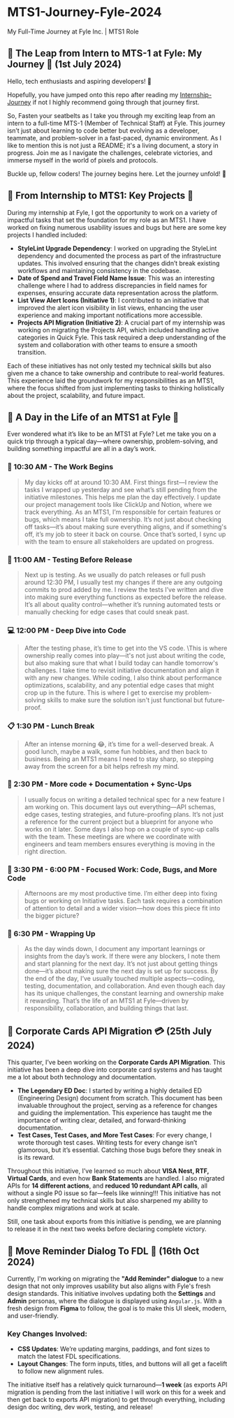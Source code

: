 # MTS1-Journey-Fyle-2024
My Full-Time Journey at Fyle Inc. | MTS1 Role

## 🔹 The Leap from Intern to MTS-1 at Fyle: My Journey 🚀 (1st July 2024)

Hello, tech enthusiasts and aspiring developers! 👋

Hopefully, you have jumped onto this repo after reading my [Internship-Journey](https://github.com/SahilK-027/Internship-Journey-Fyle-2024) if not I highly recommend going through that journey first.

So, Fasten your seatbelts as I take you through my exciting leap from an intern to a full-time MTS-1 (Member of Technical Staff) at Fyle. This journey isn’t just about learning to code better but evolving as a developer, teammate, and problem-solver in a fast-paced, dynamic environment. As I like to mention this is not just a README; it's a living document, a story in progress. Join me as I navigate the challenges, celebrate victories, and immerse myself in the world of pixels and protocols.

Buckle up, fellow coders! The journey begins here. Let the journey unfold! 🌟

## 🔹 From Internship to MTS1: Key Projects 🌱 

During my internship at Fyle, I got the opportunity to work on a variety of impactful tasks that set the foundation for my role as an MTS1. I have worked on fixing numerous usability issues and bugs but here are some key projects I handled included:

- **StyleLint Upgrade Dependency**: I worked on upgrading the StyleLint dependency and documented the process as part of the infrastructure updates. This involved ensuring that the changes didn’t break existing workflows and maintaining consistency in the codebase.
- **Date of Spend and Travel Field Name Issue**: This was an interesting challenge where I had to address discrepancies in field names for expenses, ensuring accurate data representation across the platform.
- **List View Alert Icons (Initiative 1)**: I contributed to an initiative that improved the alert icon visibility in list views, enhancing the user experience and making important notifications more accessible.
- **Projects API Migration (Initiative 2)**: A crucial part of my internship was working on migrating the Projects API, which included handling active categories in Quick Fyle. This task required a deep understanding of the system and collaboration with other teams to ensure a smooth transition.

Each of these initiatives has not only tested my technical skills but also given me a chance to take ownership and contribute to real-world features. This experience laid the groundwork for my responsibilities as an MTS1, where the focus shifted from just implementing tasks to thinking holistically about the project, scalability, and future impact.

## 🔹 A Day in the Life of an MTS1 at Fyle 🌅
Ever wondered what it’s like to be an MTS1 at Fyle? Let me take you on a quick trip through a typical day—where ownership, problem-solving, and building something impactful are all in a day’s work.

 ### 🚀 10:30 AM - The Work Begins
> My day kicks off at around 10:30 AM. First things first—I review the tasks I wrapped up yesterday and see what’s still pending from the initiative milestones. This helps me plan the day effectively. I update our project management tools like ClickUp and Notion, where we track everything.
> As an MTS1, I’m responsible for certain features or bugs, which means I take full ownership. It’s not just about checking off tasks—it’s about making sure everything aligns, and if something's off, it’s my job to steer it back on course. Once that’s sorted, I sync up with the team to ensure all stakeholders are updated on progress.

### 🧪 11:00 AM - Testing Before Release
> Next up is testing. As we usually do patch releases or full push around 12:30 PM, I usually test my changes if there are any outgoing commits to prod added by me. I review the tests I’ve written and dive into making sure everything functions as expected before the release. It’s all about quality control—whether it’s running automated tests or manually checking for edge cases that could sneak past.

### 💻 12:00 PM - Deep Dive into Code
> After the testing phase, it’s time to get into the VS code. \This is where ownership really comes into play—it's not just about writing the code, but also making sure that what I build today can handle tomorrow's challenges. I take time to revisit initiative documentation and align it with any new changes.
> While coding, I also think about performance optimizations, scalability, and any potential edge cases that might crop up in the future. This is where I get to exercise my problem-solving skills to make sure the solution isn't just functional but future-proof.

### 📋 1:30 PM - Lunch Break
> After an intense morning 😂, it’s time for a well-deserved break. A good lunch, maybe a walk, some fun hobbies, and then back to business. Being an MTS1 means I need to stay sharp, so stepping away from the screen for a bit helps refresh my mind.

### 📝 2:30 PM - More code + Documentation + Sync-Ups
> I usually focus on writing a detailed technical spec for a new feature I am working on. This document lays out everything—API schemas, edge cases, testing strategies, and future-proofing plans. It’s not just a reference for the current project but a blueprint for anyone who works on it later.
> Some days I also hop on a couple of sync-up calls with the team. These meetings are where we coordinate with engineers and team members ensures everything is moving in the right direction.

### 🔧 3:30 PM - 6:00 PM - Focused Work: Code, Bugs, and More Code
> Afternoons are my most productive time. I’m either deep into fixing bugs or working on Initiative tasks. Each task requires a combination of attention to detail and a wider vision—how does this piece fit into the bigger picture?

### 🎯 6:30 PM - Wrapping Up
> As the day winds down, I document any important learnings or insights from the day’s work. If there were any blockers, I note them and start planning for the next day. It’s not just about getting things done—it’s about making sure the next day is set up for success.
> By the end of the day, I’ve usually touched multiple aspects—coding, testing, documentation, and collaboration. And even though each day has its unique challenges, the constant learning and ownership make it rewarding. That’s the life of an MTS1 at Fyle—driven by responsibility, collaboration, and building things that last.

## 🔹 Corporate Cards API Migration 💳 (25th July 2024)

This quarter, I’ve been working on the **Corporate Cards API Migration**. This initiative has been a deep dive into corporate card systems and has taught me a lot about both technology and documentation.

- **The Legendary ED Doc**: I started by writing a highly detailed ED (Engineering Design) document from scratch. This document has been invaluable throughout the project, serving as a reference for changes and guiding the implementation. This experience has taught me the importance of writing clear, detailed, and forward-thinking documentation.
- **Test Cases, Test Cases, and More Test Cases**: For every change, I wrote thorough test cases. Writing tests for every change isn’t glamorous, but it’s essential. Catching those bugs before they sneak in is its reward.

Throughout this initiative, I’ve learned so much about **VISA Nest, RTF, Virtual Cards**, and even how **Bank Statements** are handled. I also migrated APIs for **14 different actions**, and **reduced 10 redundant API calls**, all without a single P0 issue so far—feels like winning!!! This initiative has not only strengthened my technical skills but also sharpened my ability to handle complex migrations and work at scale.

Still, one task about exports from this initiative is pending, we are planning to release it in the next two weeks before declaring complete victory.

## 🔹 Move Reminder Dialog To FDL 🔔 (16th Oct 2024)
Currently, I'm working on migrating the **"Add Reminder" dialogue** to a new design that not only improves usability but also aligns with Fyle's fresh design standards. This initiative involves updating both the **Settings** and **Admin** personas, where the dialogue is displayed using `Angular.js`. With a fresh design from **Figma** to follow, the goal is to make this UI sleek, modern, and user-friendly.

### **Key Changes Involved:**

- **CSS Updates**: We’re updating margins, paddings, and font sizes to match the latest FDL specifications.
- **Layout Changes**: The form inputs, titles, and buttons will all get a facelift to follow new alignment rules.

The initiative itself has a relatively quick turnaround—**1 week** (as exports API migration is pending from the last initiative I will work on this for a week and then get back to exports API migration) to get through everything, including design doc writing, dev work, testing, and release!

